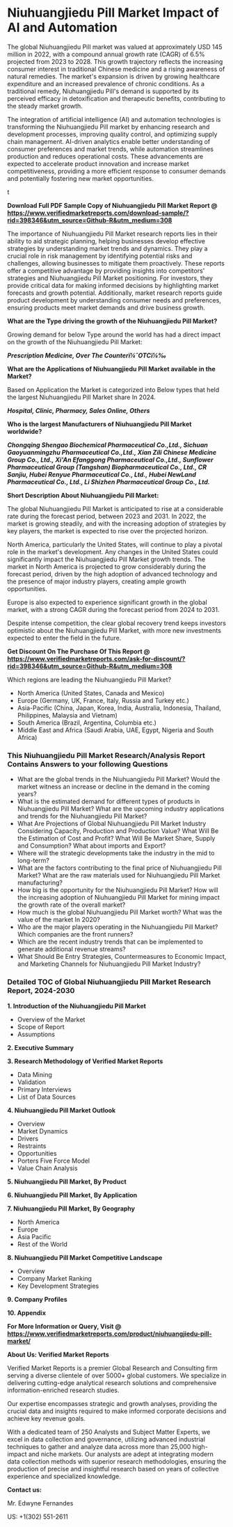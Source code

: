 <meta name="title" content="Global Niuhuangjiedu Pill Market Impact of AI and Automation"><meta name="description" content="The global Niuhuangjiedu Pill market was valued at approximately USD 145 million in 2022, with a compound annual growth rate (CAGR) of 6.5% projected from 2023 to 2028"><meta name="title" content="Niuhuangjiedu Pill Market Size, Share, Scope, Trends, Growth, Opportunities, Analysis, Forecast"><h1>Niuhuangjiedu Pill Market Impact of AI and Automation</h1><p>The global Niuhuangjiedu Pill market was valued at approximately USD 145 million in 2022, with a compound annual growth rate (CAGR) of 6.5% projected from 2023 to 2028. This growth trajectory reflects the increasing consumer interest in traditional Chinese medicine and a rising awareness of natural remedies. The market's expansion is driven by growing healthcare expenditure and an increased prevalence of chronic conditions. As a traditional remedy, Niuhuangjiedu Pill's demand is supported by its perceived efficacy in detoxification and therapeutic benefits, contributing to the steady market growth.</p><p>The integration of artificial intelligence (AI) and automation technologies is transforming the Niuhuangjiedu Pill market by enhancing research and development processes, improving quality control, and optimizing supply chain management. AI-driven analytics enable better understanding of consumer preferences and market trends, while automation streamlines production and reduces operational costs. These advancements are expected to accelerate product innovation and increase market competitiveness, providing a more efficient response to consumer demands and potentially fostering new market opportunities.</p>t</p><p id="" class=""><strong>Download Full PDF Sample Copy of Niuhuangjiedu Pill Market Report @ <a href="https://www.verifiedmarketreports.com/download-sample/?rid=398346&utm_source=Github-R&utm_medium=308" target="_blank">https://www.verifiedmarketreports.com/download-sample/?rid=398346&utm_source=Github-R&utm_medium=308</a></strong></p><p>The importance of&nbsp;Niuhuangjiedu Pill Market research reports lies in their ability to aid strategic planning, helping businesses develop effective strategies by understanding market trends and dynamics. They play a crucial role in risk management by identifying potential risks and challenges, allowing businesses to mitigate them proactively. These reports offer a competitive advantage by providing insights into competitors' strategies and Niuhuangjiedu Pill Market positioning. For investors, they provide critical data for making informed decisions by highlighting market forecasts and growth potential. Additionally, market research reports guide product development by understanding consumer needs and preferences, ensuring products meet market demands and drive business growth.</p><p><strong>What are the&nbsp;Type driving the growth of the Niuhuangjiedu Pill Market?</strong></p><p id="" class="">Growing demand for below Type around the world has had a direct impact on the growth of the Niuhuangjiedu Pill Market:</p><em><strong>Prescription Medicine, Over The Counterï¼ˆOTCï¼‰</strong></em></p><strong>What are the&nbsp;Applications&nbsp;of Niuhuangjiedu Pill Market available in the Market?</strong></p><p id="" class="">Based on Application the Market is categorized into Below types that held the largest Niuhuangjiedu Pill Market share In 2024.</p><em><strong>Hospital, Clinic, Pharmacy, Sales Online, Others</strong></em></p><strong>Who is the largest Manufacturers of Niuhuangjiedu Pill Market worldwide?</strong></p><p><em><strong>Chongqing Shengao Biochemical Pharmaceutical Co.,Ltd., Sichuan Gaoyuanmingzhu Pharmaceutical Co.,Ltd., Xian Zili Chinese Medicine Group Co., Ltd., Xi'An Efanggong Pharmaceutical Co.,Ltd., Sunflower Pharmaceutical Group (Tangshan) Biopharmaceutical Co., Ltd., CR Sanjiu, Hubei Renyue Pharmaceutical Co., Ltd., Hubei NewLand Pharmaceutical Co., Ltd., Li Shizhen Pharmaceutical Group Co., Ltd.</strong></em></p><p id="" class=""><strong>Short Description About Niuhuangjiedu Pill Market:</strong></p><p>The global Niuhuangjiedu Pill Market is anticipated to rise at a considerable rate during the forecast period, between 2023 and 2031. In 2022, the market is growing steadily, and with the increasing adoption of strategies by key players, the market is expected to rise over the projected horizon.</p><p>North America, particularly the United States, will continue to play a pivotal role in the market's development. Any changes in the United States could significantly impact the Niuhuangjiedu Pill Market growth trends. The market in North America is projected to grow considerably during the forecast period, driven by the high adoption of advanced technology and the presence of major industry players, creating ample growth opportunities.</p><p>Europe is also expected to experience significant growth in the global market, with a strong CAGR during the forecast period from 2024 to 2031.</p><p>Despite intense competition, the clear global recovery trend keeps investors optimistic about the Niuhuangjiedu Pill Market, with more new investments expected to enter the field in the future.</p><p id="" class=""><strong>Get Discount On The Purchase Of This Report @ <a href="https://www.verifiedmarketreports.com/ask-for-discount/?rid=398346&utm_source=Github-R&utm_medium=308" target="_blank">https://www.verifiedmarketreports.com/ask-for-discount/?rid=398346&utm_source=Github-R&utm_medium=308</a></strong></p>Which regions are leading the Niuhuangjiedu Pill Market?</p><ul><li>North America (United States, Canada and Mexico)</li><li>Europe (Germany, UK, France, Italy, Russia and Turkey etc.)</li><li>Asia-Pacific (China, Japan, Korea, India, Australia, Indonesia, Thailand, Philippines, Malaysia and Vietnam)</li><li>South America (Brazil, Argentina, Columbia etc.)</li><li>Middle East and Africa (Saudi Arabia, UAE, Egypt, Nigeria and South Africa)</li></ul><h3 id="" class="">This Niuhuangjiedu Pill Market Research/Analysis Report Contains Answers to your following Questions</h3><ul><li>What are the global trends in the Niuhuangjiedu Pill Market? Would the market witness an increase or decline in the demand in the coming years?</li><li>What is the estimated demand for different types of products in Niuhuangjiedu Pill Market? What are the upcoming industry applications and trends for the Niuhuangjiedu Pill Market?</li><li>What Are Projections of Global Niuhuangjiedu Pill Market Industry Considering Capacity, Production and Production Value? What Will Be the Estimation of Cost and Profit? What Will Be Market Share, Supply and Consumption? What about imports and Export?</li><li>Where will the strategic developments take the industry in the mid to long-term?</li><li>What are the factors contributing to the final price of Niuhuangjiedu Pill Market? What are the raw materials used for Niuhuangjiedu Pill Market manufacturing?</li><li>How big is the opportunity for the Niuhuangjiedu Pill Market? How will the increasing adoption of Niuhuangjiedu Pill Market for mining impact the growth rate of the overall market?</li><li>How much is the global Niuhuangjiedu Pill Market worth? What was the value of the market In 2020?</li><li>Who are the major players operating in the Niuhuangjiedu Pill Market? Which companies are the front runners?</li><li>Which are the recent industry trends that can be implemented to generate additional revenue streams?</li><li>What Should Be Entry Strategies, Countermeasures to Economic Impact, and Marketing Channels for Niuhuangjiedu Pill Market Industry?</li></ul><h3 id="" class="">Detailed TOC of Global Niuhuangjiedu Pill Market Research Report, 2024-2030</h3><p id="" class=""><strong>1. Introduction of the Niuhuangjiedu Pill Market</strong></p><ul><li>Overview of the Market</li><li>Scope of Report</li><li>Assumptions</li></ul><p id="" class=""><strong>2. Executive Summary</strong></p><p id="" class=""><strong>3. Research Methodology of Verified Market Reports</strong></p><ul><li>Data Mining</li><li>Validation</li><li>Primary Interviews</li><li>List of Data Sources</li></ul><p id="" class=""><strong>4. Niuhuangjiedu Pill Market Outlook</strong></p><ul><li>Overview</li><li>Market Dynamics</li><li>Drivers</li><li>Restraints</li><li>Opportunities</li><li>Porters Five Force Model</li><li>Value Chain Analysis</li></ul><p id="" class=""><strong>5. Niuhuangjiedu Pill Market, By Product</strong></p><p id="" class=""><strong>6. Niuhuangjiedu Pill Market, By Application</strong></p><p id="" class=""><strong>7. Niuhuangjiedu Pill Market, By Geography</strong></p><ul><li>North America</li><li>Europe</li><li>Asia Pacific</li><li>Rest of the World</li></ul><p id="" class=""><strong>8. Niuhuangjiedu Pill Market Competitive Landscape</strong></p><ul><li>Overview</li><li>Company Market Ranking</li><li>Key Development Strategies</li></ul><p id="" class=""><strong>9. Company Profiles</strong></p><p id="" class=""><strong>10. Appendix</strong></p><p id="" class=""><strong>For More Information or Query, Visit @ <a href="https://www.verifiedmarketreports.com/product/niuhuangjiedu-pill-market/" target="_blank">https://www.verifiedmarketreports.com/product/niuhuangjiedu-pill-market/</a></strong></p><p id="" class=""><strong>About Us: Verified Market Reports</strong></p><p id="" class="">Verified Market Reports is a premier Global Research and Consulting firm serving a diverse clientele of over 5000+ global customers. We specialize in delivering cutting-edge analytical research solutions and comprehensive information-enriched research studies.</p><p id="" class="">Our expertise encompasses strategic and growth analyses, providing the crucial data and insights required to make informed corporate decisions and achieve key revenue goals.</p><p id="" class="">With a dedicated team of 250 Analysts and Subject Matter Experts, we excel in data collection and governance, utilizing advanced industrial techniques to gather and analyze data across more than 25,000 high-impact and niche markets. Our analysts are adept at integrating modern data collection methods with superior research methodologies, ensuring the production of precise and insightful research based on years of collective experience and specialized knowledge.</p><p id="" class=""><strong>Contact us:</strong></p><p id="" class="">Mr. Edwyne Fernandes</p><p id="" class="">US: +1(302) 551-2611</p>